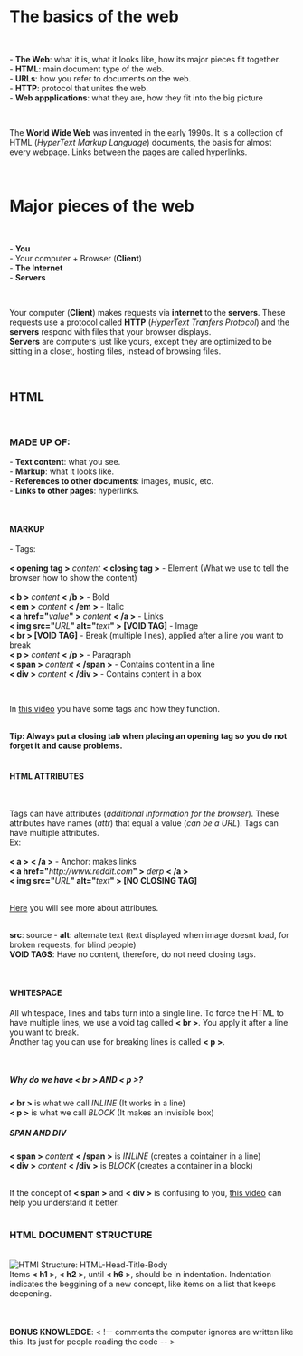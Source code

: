 <!-- First project for the Introduction to Programing course. -->

<!DOCTYPE HTML>
<html>
<head>
  <title>Cecilia's Notes</title>
</head>
<body>
  <h1><b>The basics of the web</b></h1>
  <br>
  <p>
    - <b>The Web</b>: what it is, what it looks like, how its major pieces fit together.<br>
    - <b>HTML</b>: main document type of the web.<br>
    - <b>URLs</b>: how you refer to documents on the web.<br>
    - <b>HTTP</b>: protocol that unites the web.<br>
    - <b>Web appplications</b>: what they are, how they fit into the big picture
  </p>
  <br>
  <p>
    The <b>World Wide Web</b> was invented in the early 1990s. It is a collection of HTML (<em>HyperText Markup Language</em>) documents, the basis for almost every webpage. Links between the pages are called hyperlinks.
  </p>
  <br>
  <h1>Major pieces of the web</h1>
  <br>
  <p>
    - <b>You</b><br>
    - Your computer +  Browser (<b>Client</b>)<br>
    - <b>The Internet</b><br>
    - <b>Servers</b>
  </p>
  <br>
  <p>
  Your computer (<b>Client</b>) makes requests via <b>internet</b> to the <b>servers</b>. These requests use a protocol called <b>HTTP</b> (<em>HyperText Tranfers Protocol</em>) and the <b>servers</b> respond with files that your browser displays.<br>
  <b>Servers</b> are computers just like yours, except they are optimized to be sitting in a closet, hosting files, instead of browsing files.
  </p>
  <br>
    <h2>HTML</h2>
    <br>
      <h3>MADE UP OF:</h3>
  <p>
    - <b>Text content</b>: what you see.<br>
    - <b>Markup</b>: what it looks like.<br>
    - <b>References to other documents</b>: images, music, etc.<br>
    - <b>Links to other pages</b>: hyperlinks.
    </p>
    <br>
    <h4>MARKUP</h4>
    <p>
    - Tags:<br>
    <br>
    <b>< opening tag ></b> <em>content</em> <b>< closing tag ></b> - Element (What we use to tell the browser how to show the content)<br>
    <br>
    <b>< b ></b> <em>content</em>  <b>< /b ></b> - Bold<br>
    <b>< em ></b> <em>content</em>  <b>< /em ></b> - Italic<br>
    <b>< a href="</b><em>value</em><b>" ></b> <em>content</em> <b>< /a ></b> - Links<br>
    <b>< img src="</b><em>URL</em><b>" alt="</b><em>text</em><b>" > [VOID TAG]</b> - Image<br>
    <b>< br > [VOID TAG]</b> - Break (multiple lines), applied after a line you want to break<br>
    <b>< p ></b> <em>content</em> <b>< /p ></b> - Paragraph<br>
    <b>< span ></b> <em>content</em> <b>< /span ></b> - Contains content in a line<br>
    <b>< div ></b> <em>content</em> <b>< /div ></b> - Contains content in a box
    </p>
    <br>
    <p>
    In <a href="https://www.youtube.com/watch?v=XscUH5_V6kw">this video</a> you have some tags and how they function.
    </p>
    <br>
    <b>Tip: Always put a closing tab when placing an opening tag so you do not forget it and cause problems.</b><br>
    <br>
    <h4>HTML ATTRIBUTES</h4>
    <br>
    <p>
    Tags can have attributes (<em>additional information for the browser</em>). These attributes have names (<em>attr</em>) that equal a value (<em>can be a URL</em>). Tags can have multiple attributes.<br>
    Ex:<br>
    <br>
    <b>< a ></b> <b>< /a ></b> - Anchor: makes links<br>
      <b>< a href="</b><em>http://www.reddit.com</em><b>" ></b> <em>derp</em> <b>< /a ></b><br>
      <b>< img src="</b><em>URL</em><b>" alt="</b><em>text</em><b>" > [NO CLOSING TAG]</b><br>
    </p>
    <br>
    <span>
    <a href="https://www.youtube.com/watch?v=sKSx7QqTG3Q">Here</a> you will see more about attributes.
    </span>
    <br>
    <br>
    <p>
      <b>src</b>: source - <b>alt</b>: alternate text (text displayed when image doesnt load, for broken requests, for blind people)<br>
      <b>VOID TAGS</b>: Have no content, therefore, do not need closing tags.
      </p>
      <br>
    <h4>WHITESPACE</h4>
    <p>
      All whitespace, lines and tabs turn into a single line. To force the HTML to have multiple lines, we use a void tag called <b>< br ></b>. You apply it after a line you want to break.<br>
      Another tag you can use for breaking lines is called <b>< p ></b>.
    </p>
    <br>
    <h5>Why do we have < br > AND < p >?</h5>
    <p>
      <b>< br ></b> is what we call <em>INLINE</em> (It works in a line)<br>
      <b>< p ></b> is what we call <em>BLOCK</em> (It makes an invisible box)
    </p>
    <h5>SPAN AND DIV</h5>
    <p>
      <b>< span ></b> <em>content</em> <b>< /span ></b> is <em>INLINE</em> (creates a cointainer in a line)<br>
      <b>< div ></b> <em>content</em> <b>< /div ></b> is <em>BLOCK</em> (creates a container in a block)<br>
    </p>
    <br>
      If the concept of <b>< span ></b> and <b>< div ></b> is confusing to you, <a href="https://www.youtube.com/watch?v=G9k4-gDgTu8">this video</a> can help you understand it better.<br>
    <br>
    <h3>HTML DOCUMENT STRUCTURE</h3>
    <br>
        <img src="https://s-media-cache-ak0.pinimg.com/originals/c3/16/b8/c316b804abc25e9b1c509b1a96d5c9f6.jpg" alt="HTMl Structure: HTML-Head-Title-Body">
    <br>
    Items <b>< h1 ></b>, <b>< h2 ></b>, until <b>< h6 ></b>, should be in indentation. Indentation indicates the beggining of a new concept, like items on a list that keeps deepening.<br>
    <br>
    <br>
    <br>
    <b>BONUS KNOWLEDGE</b>: < !-- comments the computer ignores are written like this. Its just for people reading the code -- >
    <br>
    <br>
    <br>
    <br>
    <br>
</body>
</html>
